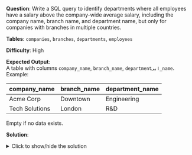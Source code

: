 **Question**: Write a SQL query to identify departments where all employees have a salary above the company-wide average salary, including the company name, branch name, and department name, but only for companies with branches in multiple countries.

**Tables**: `companies`, `branches`, `departments`, `employees`

**Difficulty**: High

**Expected Output**:  
A table with columns `company_name`, `branch_name`, `departmentابی_name`. Example:

| company_name   | branch_name | department_name |
|----------------|-------------|-----------------|
| Acme Corp      | Downtown    | Engineering     |
| Tech Solutions | London      | R&D             |

Empty if no data exists.

**Solution**:
<details>
<summary>Click to show/hide the solution</summary>

```sql
SELECT 
    c.name AS company_name,
    b.name AS branch_name,
    d.name AS department_name
FROM companies c
JOIN branches b ON c.id = b.company_id
JOIN departments d ON b.id = d.branch_id
JOIN employees e ON d.id = e.department_id
WHERE c.id IN (
    SELECT company_id
    FROM branches
    GROUP BY company_id
    HAVING COUNT(DISTINCT country) > 1
)
GROUP BY c.id, b.id, d.id, c.name, b.name, d.name
HAVING MIN(e.salary) > (
    SELECT AVG(salary)
    FROM employees e2
    JOIN departments d2 ON e2.department_id = d2.id
    JOIN branches b2 ON d2.branch_id = b2.id
    WHERE b2.company_id = c.id
);
```
</details> 